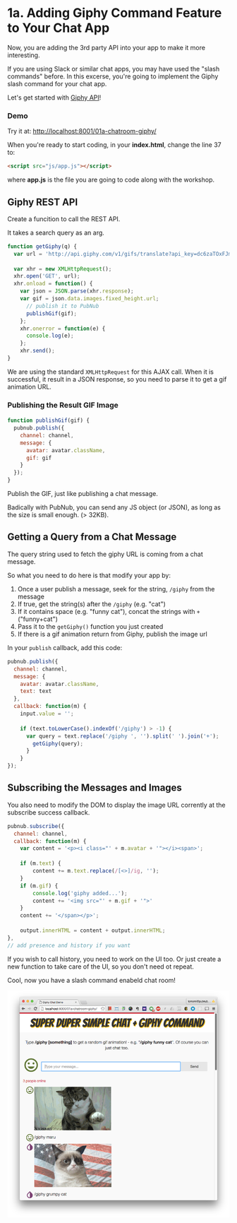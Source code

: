 # 1a. Adding Giphy Command Feature to Your Chat App

Now, you are adding the 3rd party API into your app to make it more interesting.

If you are using Slack or similar chat apps, you may have used the "slash commands" before. In this excerse, you're going to implement the Giphy slash command for your chat app.

Let's get started with [Giphy API](https://api.giphy.com/)!

### Demo

Try it at: [http://localhost:8001/01a-chatroom-giphy/](http://localhost:8001/01a-chatroom-giphy/)



When you're ready to start coding, in your **index.html**, change the line 37 to:

```html
<script src="js/app.js"></script>
```

where **app.js** is the file you are going to code along with the workshop.



## Giphy REST API

Create a funcition to call the REST API.

It takes a search query as an arg.

```javascript
function getGiphy(q) {
  var url = 'http://api.giphy.com/v1/gifs/translate?api_key=dc6zaTOxFJmzC&s=' + q;

  var xhr = new XMLHttpRequest();
  xhr.open('GET', url);
  xhr.onload = function() {
    var json = JSON.parse(xhr.response);
    var gif = json.data.images.fixed_height.url;    
      // publish it to PubNub
      publishGif(gif);
    };
    xhr.onerror = function(e) {
      console.log(e);
    };
    xhr.send();
}
```

We are using the standard `XMLHttpRequest` for this AJAX call. When it is successful, it result in a JSON response, so you need to parse it to get a gif animation URL.



### Publishing the Result GIF Image

```javascript
function publishGif(gif) {
  pubnub.publish({
    channel: channel,
    message: {
      avatar: avatar.className,
      gif: gif
    }
  });
}
```

Publish the GIF, just like publishing a chat message.

Badically with PubNub, you can send any JS object (or JSON), as long as the size is small enough. (> 32KB).



## Getting a Query from a Chat Message

The query string used to fetch the giphy URL is coming from a chat message.

So what you need to do here is that modify your app by:

1. Once a user publish a message, seek for the string, `/giphy` from the message
2. If true, get the string(s) after the `/giphy` (e.g. "cat")
3. If it contains space (e.g. "funny cat"), concat the strings with `+` ("funny+cat")
4. Pass it to the `getGiphy()` function you just created
5. If there is a gif animation return from Giphy, publish the image url



In your `publish` callback, add this code:

```javascript
pubnub.publish({
  channel: channel,
  message: {
    avatar: avatar.className,
    text: text
  },
  callback: function(m) {
    input.value = '';
        
    if (text.toLowerCase().indexOf('/giphy') > -1) {
      var query = text.replace('/giphy ', '').split(' ').join('+');  
        getGiphy(query);
      }
    }
});
```



## Subscribing the Messages and Images

You also need to modify the DOM to display the image URL corrently at the subscribe success callback.

```javascript
pubnub.subscribe({
  channel: channel,
  callback: function(m) { 
    var content = '<p><i class="' + m.avatar + '"></i><span>';

    if (m.text) {
        content += m.text.replace(/[<>]/ig, '');
    }
    if (m.gif) {
        console.log('giphy added...');
        content += '<img src="' + m.gif + '">'
    }
    content += '</span></p>';

    output.innerHTML = content + output.innerHTML;
},
// add presence and history if you want
```



If you wish to call history, you need to work on the UI too. Or just create a new function to take care of the UI, so you don't need ot repeat.

Cool, now you have a slash command enabeld chat room!

![Chat app](../images/chat-giphy.png "Super Duper Simple Chat w/ giphy")